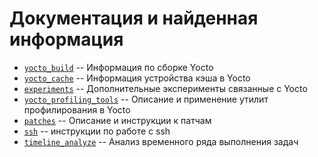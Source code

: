 # Документация и найденная информация

* [`yocto_build`](./yocto_build) -- Информация по сборке Yocto 
* [`yocto_cache`](./yocto_cache) -- Информация устройства кэша в Yocto
* [`experiments`](./experiments) -- Дополнительные эксперименты связанные с Yocto
* [`yocto_profiling_tools`](./yocto_profiling_tools) -- Описание и применение утилит профилирования в Yocto
* [`patches`](./patches) -- Описание и инструкции к патчам
* [`ssh`](./ssh_connection.md) -- инструкции по работе с ssh
* [`timeline_analyze`](./timeline_analyze.md) -- Анализ временного ряда выполнения задач
